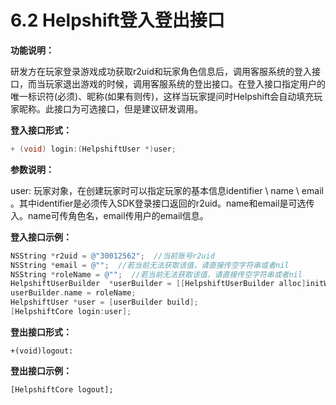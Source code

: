# 6.2 Helpshift登入登出接口

**功能说明：**

研发方在玩家登录游戏成功获取r2uid和玩家角色信息后，调用客服系统的登入接口，而当玩家退出游戏的时候，调用客服系统的登出接口。在登入接口指定用户的唯一标识符\(必须\)、昵称\(如果有则传\)，这样当玩家提问时Helpshift会自动填充玩家昵称。此接口为可选接口，但是建议研发调用。

**登入接口形式：**

```objectivec
+ (void) login:(HelpshiftUser *)user;
```

**参数说明：**

user: 玩家对象，在创建玩家时可以指定玩家的基本信息identifier \ name \ email 。其中identifier是必须传入SDK登录接口返回的r2uid。name和email是可选传入。name可传角色名，email传用户的email信息。

**登入接口示例：**

```objectivec
NSString *r2uid = @"30012562";  //当前账号r2uid  
NSString *email = @"";  //若当前无法获取该值，请直接传空字符串或者nil  
NSString *roleName = @"";  //若当前无法获取该值，请直接传空字符串或者nil 
HelpshiftUserBuilder  *userBuilder = [[HelpshiftUserBuilder alloc]initWithIdentifier:r2uid andEmail:email]; 
userBuilder.name = roleName;
HelpshiftUser *user = [userBuilder build];
[HelpshiftCore login:user];
```



**登出接口形式：**

```text
+(void)logout:
```

**登出接口示例：**

```text
[HelpshiftCore logout];
```

